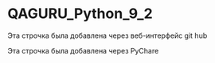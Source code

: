 # QAGURU_Python_9_2

Эта строчка была добавлена через веб-интерфейс git hub

Эта строчка была добавлена через PyChare
